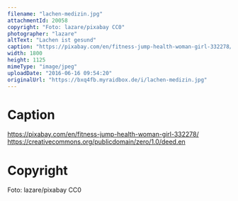 ```yaml
---
filename: "lachen-medizin.jpg"
attachmentId: 20058
copyright: "Foto: lazare/pixabay CC0"
photographer: "lazare"
altText: "Lachen ist gesund"
caption: "https://pixabay.com/en/fitness-jump-health-woman-girl-332278/\nhttps://creativecommons.org/publicdomain/zero/1.0/deed.en\n"
width: 1800
height: 1125
mimeType: "image/jpeg"
uploadDate: "2016-06-16 09:54:20"
originalUrl: "https://bxq4fb.myraidbox.de/i/lachen-medizin.jpg"
---
```


# Caption

https://pixabay.com/en/fitness-jump-health-woman-girl-332278/
https://creativecommons.org/publicdomain/zero/1.0/deed.en


# Copyright

Foto: lazare/pixabay CC0
